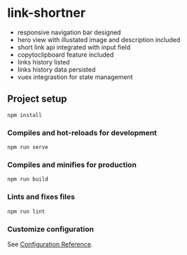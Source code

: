# link-shortner

- responsive navigation bar designed
- hero view with illustated image and description included
- short link api integrated with input field
- copytoclipboard feature included
- links history listed
- links history data persisted
- vuex integrastion for state management

## Project setup
```
npm install
```

### Compiles and hot-reloads for development
```
npm run serve
```

### Compiles and minifies for production
```
npm run build
```

### Lints and fixes files
```
npm run lint
```

### Customize configuration
See [Configuration Reference](https://cli.vuejs.org/config/).
